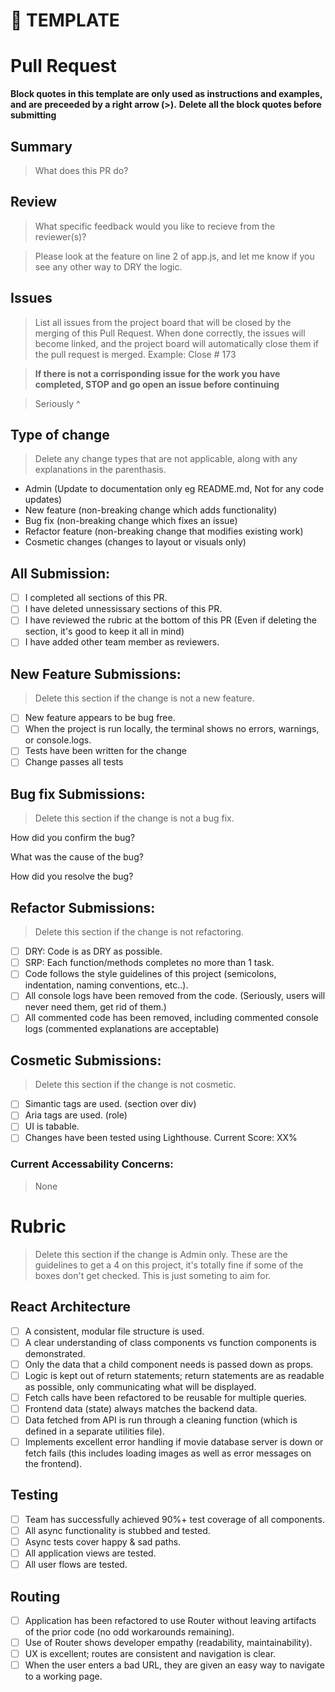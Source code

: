 # 🦊 TEMPLATE
# Pull Request

**Block quotes in this template are only used as instructions and examples, and are preceeded by a right arrow (>).**
**Delete all the block quotes before submitting**

## Summary
>What does this PR do?

## Review

>What specific feedback would you like to recieve from the reviewer(s)?

>Please look at the feature on line 2 of app.js, and let me know if you see any other way to DRY the logic.

## Issues
>List all issues from the project board that will be closed by the merging of this Pull Request. When done correctly, the issues will become linked, and the project board will automatically close them if the pull request is merged. 
Example: Close # 173

> **If there is not a corrisponding issue for the work you have completed, STOP and go open an issue before continuing**

> Seriously ^

## Type of change

> Delete any change types that are not applicable, along with any explanations in the parenthasis. 

- Admin (Update to documentation only eg README.md, Not for any code updates)
- New feature (non-breaking change which adds functionality)
- Bug fix (non-breaking change which fixes an issue)
- Refactor feature (non-breaking change that modifies existing work)
- Cosmetic changes (changes to layout or visuals only)

## All Submission: 
- [ ] I completed all sections of this PR.
- [ ] I have deleted unnessissary sections of this PR.
- [ ] I have reviewed the rubric at the bottom of this PR (Even if deleting the section, it's good to keep it all in mind)
- [ ] I have added other team member as reviewers.

## New Feature Submissions:

> Delete this section if the change is not a new feature. 

- [ ] New feature appears to be bug free.
- [ ] When the project is run locally, the terminal shows no errors, warnings, or console.logs.
- [ ] Tests have been written for the change
- [ ] Change passes all tests

## Bug fix Submissions:

> Delete this section if the change is not a bug fix. 

How did you confirm the bug? 

What was the cause of the bug?

How did you resolve the bug?

## Refactor Submissions:

> Delete this section if the change is not refactoring. 

- [ ] DRY: Code is as DRY as possible.
- [ ] SRP: Each function/methods completes no more than 1 task.
- [ ] Code follows the style guidelines of this project (semicolons, indentation, naming conventions, etc..).
- [ ] All console logs have been removed from the code. (Seriously, users will never need them, get rid of them.)
- [ ] All commented code has been removed, including commented console logs (commented explanations are acceptable)

## Cosmetic Submissions:

> Delete this section if the change is not cosmetic. 

- [ ] Simantic tags are used. (section over div)
- [ ] Aria tags are used. (role)
- [ ] UI is tabable.
- [ ] Changes have been tested using Lighthouse.
Current Score: XX%

### Current Accessability Concerns:

> None

# Rubric

> Delete this section if the change is Admin only. These are the guidelines to get a 4 on this project, it's totally fine if some of the boxes don't get checked. This is just someting to aim for.

## React Architecture
- [ ] A consistent, modular file structure is used.
- [ ] A clear understanding of class components vs function components is demonstrated.
- [ ] Only the data that a child component needs is passed down as props.
- [ ] Logic is kept out of return statements; return statements are as readable as possible, only communicating what will be displayed.
- [ ] Fetch calls have been refactored to be reusable for multiple queries.
- [ ] Frontend data (state) always matches the backend data.
- [ ] Data fetched from API is run through a cleaning function (which is defined in a separate utilities file).
- [ ] Implements excellent error handling if movie database server is down or fetch fails (this includes loading images as well as error messages on the frontend).

## Testing
- [ ] Team has successfully achieved 90%+ test coverage of all components.
- [ ] All async functionality is stubbed and tested.
- [ ] Async tests cover happy & sad paths.
- [ ] All application views are tested.
- [ ] All user flows are tested.

## Routing
- [ ] Application has been refactored to use Router without leaving artifacts of the prior code (no odd workarounds remaining).
- [ ] Use of Router shows developer empathy (readability, maintainability).
- [ ] UX is excellent; routes are consistent and navigation is clear.
- [ ] When the user enters a bad URL, they are given an easy way to navigate to a working page.
